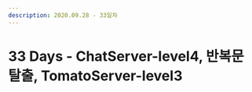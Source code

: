 ```yaml
---
description: 2020.09.28 - 33일차
---
```


# 33 Days - ChatServer-level4, 반복문 탈출, TomatoServer-level3

